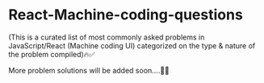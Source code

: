 # React-Machine-coding-questions

(This is a curated list of most commonly asked problems in JavaScript/React (Machine coding UI) categorized on the type & nature of the problem compiled)🔥✅

More problem solutions will be added soon....💖🚀
